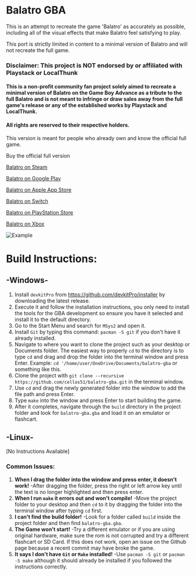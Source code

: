 # Balatro GBA
This is an attempt to recreate the game 'Balatro' as accurately as possible, including all of the visual effects that make Balatro feel satisfying to play.

This port is strictly limited in content to a minimal version of Balatro and will not recreate the full game.
### **Disclaimer: This project is NOT endorsed by or affiliated with Playstack or LocalThunk**
#### This is a non-profit community fan project solely aimed to recreate a minimal version of Balatro on the Game Boy Advance as a tribute to the full Balatro and is not meant to infringe or draw sales away from the full game's release or any of the established works by Playstack and LocalThunk. 
#### All rights are reserved to their respective holders. 
This version is meant for people who already own and know the official full game.

Buy the official full version

[Balatro on Steam](https://store.steampowered.com/app/2379780/Balatro/)

[Balatro on Google Play](https://play.google.com/store/apps/details?id=com.playstack.balatro.android)

[Balatro on Apple App Store](https://apps.apple.com/us/app/balatro/id6502453075)

[Balatro on Switch](https://www.nintendo.com/us/store/products/balatro-switch/)

[Balatro on PlayStation Store](https://store.playstation.com/en-us/concept/10010334)

[Balatro on Xbox](https://www.xbox.com/games/store/balatro/9PK087LNGJC5)

![Example](https://github.com/cellos51/balatro-gba/blob/main/example.gif)

# **Build Instructions:**

## **-Windows-**
1. Install `devkitPro` from https://github.com/devkitPro/installer by downloading the latest release.
2. Execute it and follow the installation instructions, you only need to install the tools for the GBA development so ensure you have it selected and install it to the default directory.
3. Go to the Start Menu and search for `MSys2` and open it.
4. Install `Git` by typing this command: `pacman -S git` if you don't have it already installed.
5. Navigate to where you want to clone the project such as your desktop or Documents folder. 
The easiest way to properly `cd` to the directory is to type `cd` and drag and drop the folder into the terminal window and press Enter. 
Example: `cd '/home/user/OneDrive/Documents/balatro-gba` or something like this.
6. Clone the project with `git clone --recursive https://github.com/cellos51/balatro-gba.git` in the terminal window.
7. Use `cd` and drag the newly generated folder into the window to add the file path and press Enter.
8. Type `make` into the window and press Enter to start building the game.
9. After it completes, navigate through the `build` directory in the project folder and look for `balatro-gba.gba` and load it on an emulator or flashcart.

## **-Linux-**
[No Instructions Available]

### **Common Issues:**
1. **When I drag the folder into the window and press enter, it doesn't work!**
-After dragging the folder, press the right or left arrow key until the text is no longer highlighted and then press enter.
2. **When I run `make` it errors out and won't compile!**
-Move the project folder to your desktop and then `cd` to it by dragging the folder into the terminal window after typing `cd` first.
3. **I can't find the build folder!**
-Look for a folder called `build` inside the project folder and then find `balatro-gba.gba`.
4. **The Game won't start!**
-Try a different emulator or if you are using original hardware, make sure the rom is not corrupted and try a different flashcart or SD Card. If this does not work, open an issue on the Github page because a recent commit may have broke the game. 
5. **It says I don't have `Git` or `Make` installed!**
-Use `pacman -S git` or `pacman -S make` although it should already be installed if you followed the instructions correctly.


